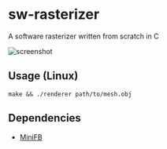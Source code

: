 # sw-rasterizer
A software rasterizer written from scratch in C

![screenshot](https://user-images.githubusercontent.com/44154670/167744555-fc06fe1e-58d5-42a8-b996-1a5b7f158c59.png)

## Usage (Linux)
`make && ./renderer path/to/mesh.obj`

## Dependencies
- [MiniFB](https://github.com/emoon/minifb)

